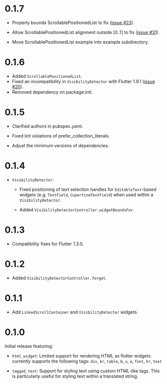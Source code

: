 # 0.1.7

* Properly bounds ScrollablePositionedList to fix
  ([issue #23](https://github.com/google/flutter.widgets/issues/23)).

* Allow ScrollablePositionedList alignment outside [0..1] to fix
  ([issue #31](https://github.com/google/flutter.widgets/issues/31)).
  
* Move ScrollablePositionedList example into example subdirectory.
  
# 0.1.6

* Added `ScrollablePositionedList`.
* Fixed an incompatibility in `VisibilityDetector` with Flutter 1.9.1
  ([issue #20](https://github.com/google/flutter.widgets/issues/20)).
* Removed dependency on package:intl.

# 0.1.5

* Clarified authors in pubspec.yaml.

* Fixed lint violations of prefer_collection_literals.

* Adjust the minimum versions of dependencies.

# 0.1.4

* `VisibilityDetector`:

  * Fixed positioning of text selection handles for `EditableText`-based
    widgets (e.g. `TextField`, `CupertinoTextField`) when used within a
    `VisibilityDetector`.

  * Added `VisibilityDetectorController.widgetBoundsFor`.

# 0.1.3

* Compatibility fixes for Flutter 1.3.0.

# 0.1.2

* Added `VisibilityDetectorController.forget`.

# 0.1.1

* Add `LinkedScrollContainer` and `VisibilityDetector` widgets.

# 0.1.0

Initial release featuring:

* `html_widget`: Limited support for rendering HTML as flutter widgets.
  currently supports the following tags:
  `div`, `br`, `table`, `b`, `u`, `a`, `font`, `hr`, `text`

* `tagged_text`: Support for styling text using custom HTML-like tags. This is
  particularly useful for styling text within a translated string.
